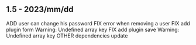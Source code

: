## 1.5 - 2023/mm/dd

ADD user can change his password
FIX error when removing a user
FIX add plugin form Warning: Undefined array key
FIX add plugin save Warning: Undefined array key
OTHER dependencies update
